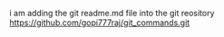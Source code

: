 i am adding the git readme.md  file into the git reository
https://github.com/gopi777raj/git_commands.git
